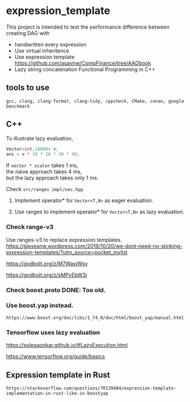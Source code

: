 # expression_template

This project is intended to test the performance difference 
between creating DAG with 
- handwritten every expression  
- Use virtual inheritence  
- Use expression template   
    https://github.com/asavine/CompFinance/tree/AADbook
- Lazy string concatenation
    Functional Programming in C++


## tools to use 

``gcc, clang, clang-format, clang-tidy, cppcheck, CMake, conan, google benchmark``

## C++

To illustrate lazy evaluation,

```c++
Vector<int,10000> v;
ans = v * 10 * 20 * 30 * 40;
```
If `vector * scaler` takes 1 ms,  
the naive approach takes 4 ms,  
but the lazy approach takes only 1 ms.  

Check `src/ranges_impl/vec.hpp`

1. Implement operator* for `Vector<T,N>` as eager evaluation.

2. Use ranges to implement operator* for `Vector<T,N>` as lazy evaluation.

### Check range-v3

Use ranges-v3 to replace expression templates.  
https://gieseanw.wordpress.com/2019/10/20/we-dont-need-no-stinking-expression-templates/?utm_source=pocket_mylist

https://godbolt.org/z/M7WaxjWsv

https://godbolt.org/z/sMPvEbW3j

### Check boost.proto DONE: Too old. 

### Use boost.yap instead. 
    https://www.boost.org/doc/libs/1_74_0/doc/html/boost_yap/manual.html

    
### Tensorflow uses lazy evaluation

https://solegaonkar.github.io/tfLazyExecution.html

https://www.tensorflow.org/guide/basics


## Expression template in Rust
    https://stackoverflow.com/questions/70139404/expression-template-implementation-in-rust-like-in-boostyap